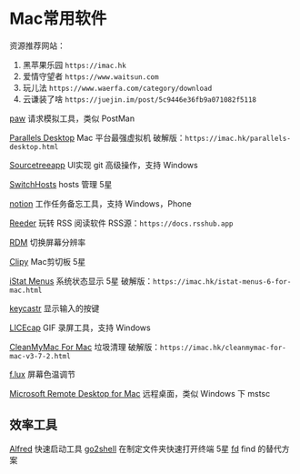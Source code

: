 # Mac常用软件

资源推荐网站：

1. 黑苹果乐园 `https://imac.hk`
1. 爱情守望者 `https://www.waitsun.com`
1. 玩儿法 `https://www.waerfa.com/category/download`
1. 云谦装了啥 `https://juejin.im/post/5c9446e36fb9a071082f5118`

[paw](https://paw.cloud) 请求模拟工具，类似 PostMan

[Parallels Desktop](https://www.parallels.com/cn/products/business) Mac 平台最强虚拟机
破解版：`https://imac.hk/parallels-desktop.html`

[Sourcetreeapp](https://www.sourcetreeapp.com) UI实现 git 高级操作，支持 Windows

[SwitchHosts](https://github.com/oldj/SwitchHosts/releases) hosts 管理 5星

[notion](https://www.notion.so/desktop) 工作任务备忘工具，支持 Windows，Phone

[Reeder](https://reederapp.com) 玩转 RSS 阅读软件
RSS源：`https://docs.rsshub.app`

[RDM](https://github.com/avibrazil/RDM) 切换屏幕分辨率

[Clipy](https://github.com/Clipy/Clipy) Mac剪切板 5星

[iStat Menus](https://bjango.com/mac/istatmenus) 系统状态显示 5星
破解版：`https://imac.hk/istat-menus-6-for-mac.html`

[keycastr](https://github.com/keycastr/keycastr) 显示输入的按键

[LICEcap](https://www.cockos.com/licecap) GIF 录屏工具，支持 Windows

[CleanMyMac For Mac](https://macpaw.com/cleanmymac) 垃圾清理
破解版：`https://imac.hk/cleanmymac-for-mac-v3-7-2.html`

[f.lux](https://justgetflux.com) 屏幕色温调节

[Microsoft Remote Desktop for Mac](https://rink.hockeyapp.net/apps/5e0c144289a51fca2d3bfa39ce7f2b06/) 远程桌面，类似 Windows 下 mstsc

## 效率工具

[Alfred](https://www.alfredapp.com) 快速启动工具
[go2shell](https://zipzapmac.com/Go2Shell) 在制定文件夹快速打开终端 5星
[fd](https://github.com/chinanf-boy/fd-zh) find 的替代方案
